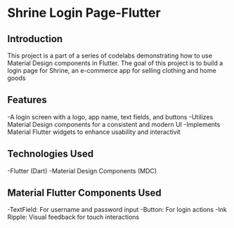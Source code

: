 # Shrine Login Page-Flutter


## Introduction

This project is a part of a series of codelabs demonstrating how to use Material Design components in Flutter. The goal of this project is to build a login page for Shrine, an e-commerce app for selling clothing and home goods

## Features
-A login screen with a logo, app name, text fields, and buttons
-Utilizes Material Design components for a consistent and modern UI
-Implements Material Flutter widgets to enhance usability and interactivit


## Technologies Used

-Flutter (Dart)
-Material Design Components (MDC)


## Material Flutter Components Used

-TextField: For username and password input
-Button: For login actions
-Ink Ripple: Visual feedback for touch interactions


